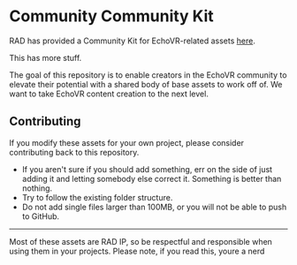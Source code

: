# Community Community Kit

RAD has provided a Community Kit for EchoVR-related assets [here](https://readyatdawn.sharefile.com/share/view/s29f663b300e245d9871aecabc3dae4c7).

This has more stuff.

The goal of this repository is to enable creators in the EchoVR community to elevate their potential with a shared body of base assets to work off of. We want to take EchoVR content creation to the next level.

## Contributing

If you modify these assets for your own project, please consider contributing back to this repository.

* If you aren't sure if you should add something, err on the side of just adding it and letting somebody else correct it. Something is better than nothing.
* Try to follow the existing folder structure.
* Do not add single files larger than 100MB, or you will not be able to push to GitHub.

---

Most of these assets are RAD IP, so be respectful and responsible when using them in your projects.
Please note, if you read this, youre a nerd
